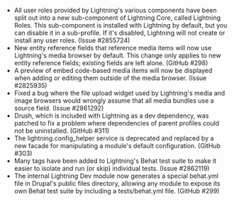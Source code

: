 * All user roles provided by Lightning's various components have been split out
  into a new sub-component of Lightning Core, called Lightning Roles. This
  sub-component is installed with Lightning by default, but you can disable it
  in a sub-profile. If it's disabled, Lightning will not create or install any
  user roles. (Issue #2855724)
* New entity reference fields that reference media items will now use
  Lightning's media browser by default. This change only applies to new entity
  reference fields; existing fields are left alone. (GitHub #298)
* A preview of embed code-based media items will now be displayed when adding
  or editing them outside of the media browser. (Issue #2825935)
* Fixed a bug where the file upload widget used by Lightning's media and image
  browsers would wrongly assume that all media bundles use a source field.
  (Issue #2861292)
* Drush, which is included with Lightning as a dev dependency, was patched to
  fix a problem where dependencies of parent profiles could not be uninstalled.
  (GitHub #311)
* The lightning.config_helper service is deprecated and replaced by a new
  facade for manipulating a module's default configuration. (GitHub #303)
* Many tags have been added to Lightning's Behat test suite to make it easier
  to isolate and run (or skip) individual tests. (Issue #2862119)
* The internal Lightning Dev module now generates a special behat.yml file in
  Drupal's public files directory, allowing any module to expose its own Behat
  test suite by including a tests/behat.yml file. (GitHub #299)

